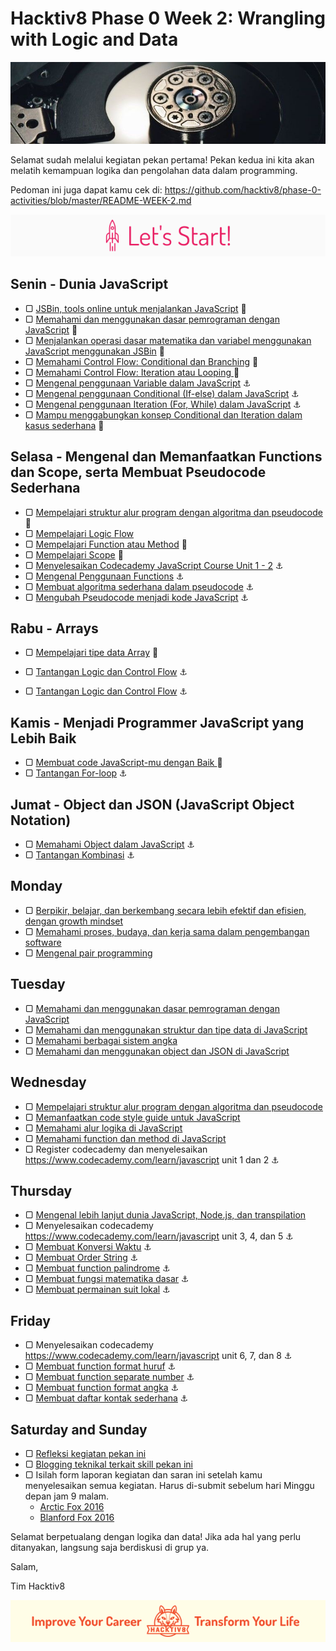 # Hacktiv8 Phase 0 Week 2: Wrangling with Logic and Data

![Header](assets/header-w2.jpg)

Selamat sudah melalui kegiatan pekan pertama! Pekan kedua ini kita akan melatih kemampuan logika dan pengolahan data dalam programming.

Pedoman ini juga dapat kamu cek di: <https://github.com/hacktiv8/phase-0-activities/blob/master/README-WEEK-2.md>

![Let's start!](assets/start.png)

## Senin - Dunia JavaScript

- ▢ [JSBin, tools online untuk menjalankan JavaScript](http://jsbin.com/?js,console)
:wrench:
- ▢ [Memahami dan menggunakan dasar pemrograman dengan JavaScript](https://github.com/hacktiv8/phase-0-activities/blob/master/modules/js-first-time.md)
:notebook_with_decorative_cover:
- ▢ [Menjalankan operasi dasar matematika dan variabel menggunakan JavaScript menggunakan JSBin](https://github.com/hacktiv8/phase-0-activities/blob/master/modules/js-basics.md)
:notebook_with_decorative_cover:
- ▢ [Memahami Control Flow: Conditional dan Branching](https://github.com/hacktiv8/phase-0-activities/blob/master/modules/js-basics.md)
:notebook_with_decorative_cover:
- ▢ [Memahami Control Flow: Iteration atau Looping ](https://github.com/hacktiv8/phase-0-activities/blob/master/modules/js-basics.md)
:notebook_with_decorative_cover:
- ▢ [Mengenal penggunaan Variable dalam JavaScript](https://github.com/hacktiv8/phase-0-activities/blob/master/modules/js-basics.md)
:anchor:
- ▢ [Mengenal penggunaan Conditional (If-else) dalam JavaScript](https://github.com/hacktiv8/phase-0-activities/blob/master/modules/js-basics.md)
:anchor:
- ▢ [Mengenal penggunaan Iteration (For, While) dalam JavaScript](https://github.com/hacktiv8/phase-0-activities/blob/master/modules/js-basics.md)
:anchor:
- ▢ [Mampu menggabungkan konsep Conditional dan Iteration dalam kasus sederhana](https://github.com/hacktiv8/phase-0-activities/blob/master/modules/js-basics.md)
:rocket:

## Selasa - Mengenal dan Memanfaatkan Functions dan Scope, serta Membuat Pseudocode Sederhana

- ▢ [Mempelajari struktur alur program dengan algoritma dan pseudocode](https://github.com/hacktiv8/phase-0-activities/blob/master/modules/algorithm-pseudocode.md)
:notebook_with_decorative_cover:
- ▢ [Mempelajari Logic Flow](https://github.com/hacktiv8/phase-0-activities/blob/master/modules/algorithm-pseudocode.md)
- ▢ [Mempelajari Function atau Method](https://github.com/hacktiv8/phase-0-activities/blob/master/modules/js-function-method.md)
:notebook_with_decorative_cover:
- ▢ [Mempelajari Scope](https://github.com/hacktiv8/phase-0-activities/blob/master/modules/js-scope.md)
:notebook_with_decorative_cover:
- ▢ [Menyelesaikan Codecademy JavaScript Course Unit 1 - 2](https://github.com/hacktiv8/phase-0-activities/blob/master/modules/js-basics.md)
:anchor:
- ▢ [Mengenal Penggunaan Functions](https://github.com/hacktiv8/phase-0-activities/blob/master/modules/js-basics.md)
:anchor:
- ▢ [Membuat algoritma sederhana dalam pseudocode](https://github.com/hacktiv8/phase-0-activities/blob/master/modules/algorithm-pseudocode.md)
:anchor:
- ▢ [Mengubah Pseudocode menjadi kode JavaScript](https://github.com/hacktiv8/phase-0-activities/blob/master/modules/algorithm-pseudocode.md)
:anchor:

## Rabu - Arrays
- ▢ [Mempelajari tipe data Array](https://github.com/hacktiv8/phase-0-activities/blob/master/modules/js-array.md)
:notebook_with_decorative_cover:
- ▢ [Tantangan Logic dan Control Flow](https://github.com/hacktiv8/phase-0-activities/blob/master/modules/algorithm-pseudocode.md)
:anchor:

- ▢ [Tantangan Logic dan Control Flow](https://github.com/hacktiv8/phase-0-activities/blob/master/modules/algorithm-pseudocode.md)
:anchor:

## Kamis - Menjadi Programmer JavaScript yang Lebih Baik
- ▢ [Membuat code JavaScript-mu dengan Baik ](https://github.com/hacktiv8/phase-0-activities/blob/master/modules/js-code-style.md)
:notebook_with_decorative_cover:
- ▢ [Tantangan For-loop](https://github.com/hacktiv8/phase-0-activities/blob/master/modules/algorithm-pseudocode.md)
:anchor:

## Jumat - Object dan JSON (JavaScript Object Notation)
- ▢ [Memahami Object dalam JavaScript](https://github.com/hacktiv8/phase-0-activities/blob/master/modules/js-object-json.md)
:anchor:
- ▢ [Tantangan Kombinasi](https://github.com/hacktiv8/phase-0-activities/blob/master/modules/algorithm-pseudocode.md)
:anchor:


## Monday

- ▢ [Berpikir, belajar, dan berkembang secara lebih efektif dan efisien, dengan growth mindset](https://github.com/hacktiv8/phase-0-activities/blob/master/modules/thinking.md)
- ▢ [Memahami proses, budaya, dan kerja sama dalam pengembangan software](https://github.com/hacktiv8/phase-0-activities/blob/master/modules/software-culture-teamwork.md)
- ▢ [Mengenal pair programming](https://github.com/hacktiv8/phase-0-activities/blob/master/modules/pair-programming.md)


## Tuesday

- ▢ [Memahami dan menggunakan dasar pemrograman dengan JavaScript](https://github.com/hacktiv8/phase-0-activities/blob/master/modules/js-basics.md)
- ▢ [Memahami dan menggunakan struktur dan tipe data di JavaScript](https://github.com/hacktiv8/phase-0-activities/blob/master/modules/js-data.md)
- ▢ [Memahami berbagai sistem angka](https://github.com/hacktiv8/phase-0-activities/blob/master/modules/number-system.md)
- ▢ [Memahami dan menggunakan object dan JSON di JavaScript](https://github.com/hacktiv8/phase-0-activities/blob/master/modules/js-object-json.md)

## Wednesday

- ▢ [Mempelajari struktur alur program dengan algoritma dan pseudocode](https://github.com/hacktiv8/phase-0-activities/blob/master/modules/algorithm-pseudocode.md)
- ▢ [Memanfaatkan code style guide untuk JavaScript](https://github.com/hacktiv8/phase-0-activities/blob/master/modules/js-code-style.md)
- ▢ [Memahami alur logika di JavaScript](https://github.com/hacktiv8/phase-0-activities/blob/master/modules/js-logic.md)
- ▢ [Memahami function dan method di JavaScript](https://github.com/hacktiv8/phase-0-activities/blob/master/modules/js-function-method.md)
- ▢ Register codecademy dan menyelesaikan https://www.codecademy.com/learn/javascript unit 1 dan 2 :anchor:

## Thursday
- ▢ [Mengenal lebih lanjut dunia JavaScript, Node.js, dan transpilation](https://github.com/hacktiv8/phase-0-activities/blob/master/modules/js-world.md)
- ▢ Menyelesaikan codecademy https://www.codecademy.com/learn/javascript unit 3, 4, dan 5  :anchor:
- ▢ [Membuat Konversi Waktu](https://github.com/hacktiv8/phase-0-activities/blob/master/modules/konversi-waktu.md) :anchor:
- ▢ [Membuat Order String](https://github.com/hacktiv8/phase-0-activities/blob/master/modules/order-string.md) :anchor:
- ▢ [Membuat function palindrome](https://github.com/hacktiv8/phase-0-activities/blob/master/modules/palindrome.md) :anchor:
- ▢ [Membuat fungsi matematika dasar](https://github.com/hacktiv8/phase-0-activities/blob/master/modules/math-basics.md) :anchor:
- ▢ [Membuat permainan suit lokal](https://github.com/hacktiv8/phase-0-activities/blob/master/modules/rock-paper-scissors.md) :anchor:

## Friday

- ▢ Menyelesaikan codecademy https://www.codecademy.com/learn/javascript unit 6, 7, dan 8  :anchor:
- ▢ [Membuat function format huruf](https://github.com/hacktiv8/phase-0-activities/blob/master/modules/format-huruf.md) :anchor:
- ▢ [Membuat function separate number](https://github.com/hacktiv8/phase-0-activities/blob/master/modules/separate-number.md) :anchor:
- ▢ [Membuat function format angka](https://github.com/hacktiv8/phase-0-activities/blob/master/modules/format-angka.md) :anchor:
- ▢ [Membuat daftar kontak sederhana](https://github.com/hacktiv8/phase-0-activities/blob/master/modules/contact-list.md) :anchor:

## Saturday and Sunday

- ▢ [Refleksi kegiatan pekan ini](https://github.com/hacktiv8/phase-0-activities/blob/master/modules/reflection.md)
- ▢ [Blogging teknikal terkait skill pekan ini](https://github.com/hacktiv8/phase-0-activities/blob/master/modules/blog.md)
- ▢ Isilah form laporan kegiatan dan saran ini setelah kamu menyelesaikan semua kegiatan. Harus di-submit sebelum hari Minggu depan jam 9 malam.
  - [Arctic Fox 2016](https://airtable.com/shrGG9YTJkEBL7QaG)
  - [Blanford Fox 2016](https://airtable.com/shrZ2Ufijy6400Yea)

Selamat berpetualang dengan logika dan data! Jika ada hal yang perlu ditanyakan, langsung saja berdiskusi di grup ya.

Salam,

Tim Hacktiv8

![Hacktiv8 Banner](assets/banner.png)
